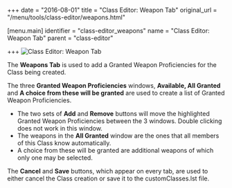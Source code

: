 +++
date = "2016-08-01"
title = "Class Editor: Weapon Tab"
original_url = "/menu/tools/class-editor/weapons.html"

[menu.main]
    identifier = "class-editor_weapons"
    name = "Class Editor: Weapon Tab"
    parent = "class-editor"
    
+++
![Class Editor: Weapon
Tab](../../../images/editors/class/weaponstab.png)

The **Weapons Tab** is used to add a Granted Weapon Proficiencies for
the Class being created.

The three **Granted Weapon Proficiencies** windows, **Available, All
Granted** and **A choice from these will be granted** are used to create
a list of Granted Weapon Proficiencies.

-   The two sets of **Add** and **Remove** buttons will move the
    highlighted Granted Weapon Proficiencies between the 3 windows.
    Double clicking does not work in this window.
-   The weapons in the **All Granted** window are the ones that all
    members of this Class know automatically.
-   A choice from these will be granted are additional weapons of which
    only one may be selected.

The **Cancel** and **Save** buttons, which appear on every tab, are used
to either cancel the Class creation or save it to the customClasses.lst
file.




